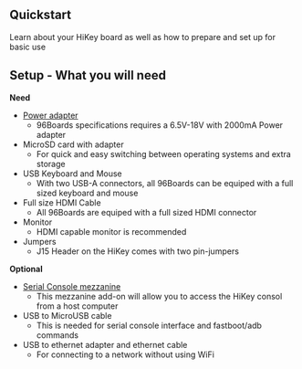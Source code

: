 ## Quickstart

Learn about your HiKey board as well as how to prepare and set up for basic use

## Setup - What you will need

**Need**
- [Power adapter](PowerAdapter.md)
   - 96Boards specifications requires a 6.5V-18V with 2000mA Power adapter
- MicroSD card with adapter
   - For quick and easy switching between operating systems and extra storage
- USB Keyboard and Mouse
   - With two USB-A connectors, all 96Boards can be equiped with a full sized keyboard and mouse
- Full size HDMI Cable
   - All 96Boards are equiped with a full sized HDMI connector
- Monitor
   - HDMI capable monitor is recommended
- Jumpers
   - J15 Header on the HiKey comes with two pin-jumpers

**Optional**
- [Serial Console mezzanine](../../../MezzanineProducts/README.md)
   - This mezzanine add-on will allow you to access the HiKey consol from a host computer
- USB to MicroUSB cable
   - This is needed for serial console interface and fastboot/adb commands
- USB to ethernet adapter and ethernet cable
   - For connecting to a network without using WiFi

